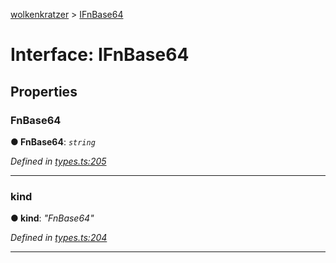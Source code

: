 [wolkenkratzer](../README.md) > [IFnBase64](../interfaces/ifnbase64.md)



# Interface: IFnBase64


## Properties
<a id="fnbase64"></a>

###  FnBase64

**●  FnBase64**:  *`string`* 

*Defined in [types.ts:205](https://github.com/arminhammer/wolkenkratzer/blob/25ba479/src/types.ts#L205)*





___

<a id="kind"></a>

###  kind

**●  kind**:  *"FnBase64"* 

*Defined in [types.ts:204](https://github.com/arminhammer/wolkenkratzer/blob/25ba479/src/types.ts#L204)*





___


